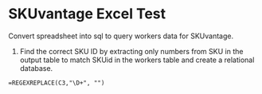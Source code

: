 # SKUvantage Excel Test
Convert spreadsheet into sql to query workers data for SKUvantage.

1. Find the correct SKU ID by extracting only numbers from SKU in the output table to match SKUid in the workers table and create a relational database.
```
=REGEXREPLACE(C3,"\D+", "")
```
